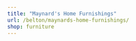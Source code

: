 ```yaml
---
title: "Maynard's Home Furnishings"
url: /belton/maynards-home-furnishings/
shop: furniture
---
```


